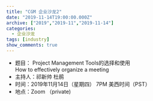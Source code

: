 ```yaml
---
title: "CGM 企业沙龙2"
date: "2019-11-14T19:00:00.000Z"
archive: ["2019","2019-11","2019-11-14"]
categories:
  - 企业沙龙
tags: [industry]
show_comments: true
---
```


- 题目：
  Project Management Tools的选择和使用	
  How to effectively organize a meeting
- 主持人：祁新帅 杜鹃
- 时间：2019年11月14日（星期四） 7PM 美西时间（PST）
- 地点：Zoom （private)



